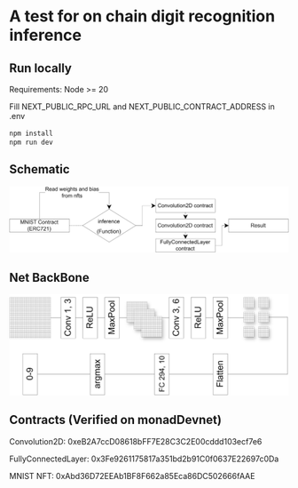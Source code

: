# A test for on chain digit recognition inference

## Run locally
Requirements: Node >= 20

Fill NEXT_PUBLIC_RPC_URL and NEXT_PUBLIC_CONTRACT_ADDRESS in .env

```
npm install
npm run dev
```


## Schematic

![schematic](public/schematic.png)


## Net BackBone

![netBackBone](public/backbone.png)

## Contracts (Verified on monadDevnet)

Convolution2D: 0xeB2A7ccD08618bFF7E28C3C2E00cddd103ecf7e6

FullyConnectedLayer: 0x3Fe9261175817a351bd2b91C0f0637E22697c0Da

MNIST NFT: 0xAbd36D72EEAb1BF8F662a85Eca86DC502666fAAE